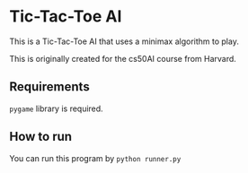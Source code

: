 # Tic-Tac-Toe AI

This is a Tic-Tac-Toe AI that uses a minimax algorithm to play.

This is originally created for the cs50AI course from Harvard.

## Requirements

`pygame` library is required.

## How to run

You can run this program by `python runner.py`
